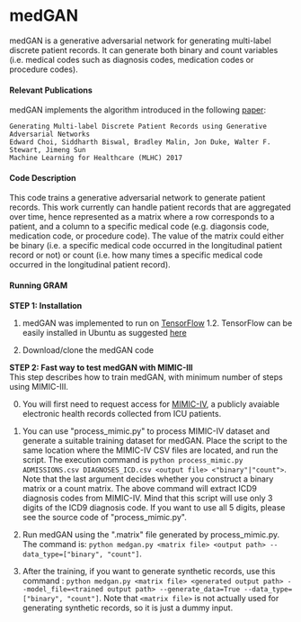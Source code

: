 medGAN
=========================================
medGAN is a generative adversarial network for generating multi-label discrete patient records. It can generate both binary and count variables (i.e. medical codes such as diagnosis codes, medication codes or procedure codes).

#### Relevant Publications

medGAN implements the algorithm introduced in the following [paper](https://arxiv.org/abs/1703.06490):

	Generating Multi-label Discrete Patient Records using Generative Adversarial Networks
	Edward Choi, Siddharth Biswal, Bradley Malin, Jon Duke, Walter F. Stewart, Jimeng Sun  
	Machine Learning for Healthcare (MLHC) 2017

#### Code Description

This code trains a generative adversarial network to generate patient records. This work currently can handle patient records that are aggregated over time, hence represented as a matrix where a row corresponds to a patient, and a column to a specific medical code (e.g. diagonsis code, medication code, or procedure code). The value of the matrix could either be binary (i.e. a specific medical code occurred in the longitudinal patient record or not) or count (i.e. how many times a specific medical code occurred in the longitudinal patient record).
	
#### Running GRAM

**STEP 1: Installation**  

1. medGAN was implemented to run on [TensorFlow](https://www.python.org/) 1.2. TensorFlow can be easily installed in Ubuntu as suggested [here](https://www.tensorflow.org/install/install_linux)

2. Download/clone the medGAN code

**STEP 2: Fast way to test medGAN with MIMIC-III**  
This step describes how to train medGAN, with minimum number of steps using MIMIC-III.

0. You will first need to request access for [MIMIC-IV](https://physionet.org/content/mimiciv/2.2/), a publicly avaiable electronic health records collected from ICU patients. 

1. You can use "process_mimic.py" to process MIMIC-IV dataset and generate a suitable training dataset for medGAN. 
Place the script to the same location where the MIMIC-IV CSV files are located, and run the script.
The execution command is `python process_mimic.py ADMISSIONS.csv DIAGNOSES_ICD.csv <output file> <"binary"|"count">`.
Note that the last argument decides whether you construct a binary matrix or a count matrix.
The above command will extract ICD9 diagnosis codes from MIMIC-IV. 
Mind that this script will use only 3 digits of the ICD9 diagnosis code. If you want to use all 5 digits, please see the source code of "process_mimic.py".

2. Run medGAN using the ".matrix" file generated by process_mimic.py. The command is:
`python medgan.py <matrix file> <output path> --data_type=["binary", "count"]`.

3. After the training, if you want to generate synthetic records, use this command :
`python medgan.py <matrix file> <generated output path> --model_file=<trained output path> --generate_data=True --data_type=["binary", "count"]`.
Note that `<matrix file>` is not actually used for generating synthetic records, so it is just a dummy input.
